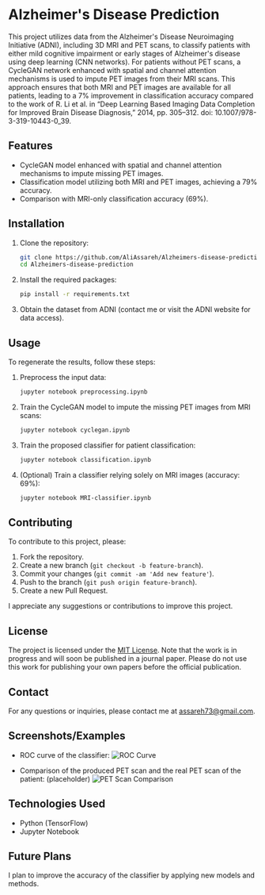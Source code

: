 # Alzheimer's Disease Prediction

This project utilizes data from the Alzheimer's Disease Neuroimaging Initiative (ADNI), including 3D MRI and PET scans, to classify patients with either mild cognitive impairment or early stages of Alzheimer's disease using deep learning (CNN networks). For patients without PET scans, a CycleGAN network enhanced with spatial and channel attention mechanisms is used to impute PET images from their MRI scans. This approach ensures that both MRI and PET images are available for all patients, leading to a 7% improvement in classification accuracy compared to the work of R. Li et al. in “Deep Learning Based Imaging Data Completion for Improved Brain Disease Diagnosis,” 2014, pp. 305–312. doi: 10.1007/978-3-319-10443-0_39.

## Features
- CycleGAN model enhanced with spatial and channel attention mechanisms to impute missing PET images.
- Classification model utilizing both MRI and PET images, achieving a 79% accuracy.
- Comparison with MRI-only classification accuracy (69%).

## Installation
1. Clone the repository:
    ```bash
    git clone https://github.com/AliAssareh/Alzheimers-disease-prediction.git
    cd Alzheimers-disease-prediction
    ```
2. Install the required packages:
    ```bash
    pip install -r requirements.txt
    ```
3. Obtain the dataset from ADNI (contact me or visit the ADNI website for data access).

## Usage
To regenerate the results, follow these steps:
1. Preprocess the input data:
    ```bash
    jupyter notebook preprocessing.ipynb
    ```
2. Train the CycleGAN model to impute the missing PET images from MRI scans:
    ```bash
    jupyter notebook cyclegan.ipynb
    ```
3. Train the proposed classifier for patient classification:
    ```bash
    jupyter notebook classification.ipynb
    ```
4. (Optional) Train a classifier relying solely on MRI images (accuracy: 69%):
    ```bash
    jupyter notebook MRI-classifier.ipynb
    ```

## Contributing
To contribute to this project, please:
1. Fork the repository.
2. Create a new branch (`git checkout -b feature-branch`).
3. Commit your changes (`git commit -am 'Add new feature'`).
4. Push to the branch (`git push origin feature-branch`).
5. Create a new Pull Request.

I appreciate any suggestions or contributions to improve this project.

## License
The project is licensed under the [MIT License](LICENSE). Note that the work is in progress and will soon be published in a journal paper. Please do not use this work for publishing your own papers before the official publication.

## Contact
For any questions or inquiries, please contact me at assareh73@gmail.com.

## Screenshots/Examples
- ROC curve of the classifier:
![ROC Curve](https://github.com/AliAssareh/Alzheimer-s-disease/roc_curve.png)

- Comparison of the produced PET scan and the real PET scan of the patient: (placeholder)
![PET Scan Comparison](https://github.com/AliAssareh/Alzheimer-s-disease/pet_scan_comparison.png)


## Technologies Used
- Python (TensorFlow)
- Jupyter Notebook

## Future Plans
I plan to improve the accuracy of the classifier by applying new models and methods.

